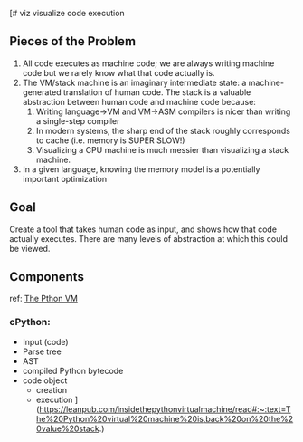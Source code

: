 [# viz
visualize code execution


## Pieces of the Problem
1. All code executes as machine code; we are always writing machine code but we rarely know what that code actually is.
1. The VM/stack machine is an imaginary intermediate state: a machine-generated translation of human code. The stack is a valuable abstraction between human code and machine code because:
    1. Writing language->VM and VM->ASM compilers is nicer than writing a single-step compiler
    1. In modern systems, the sharp end of the stack roughly corresponds to cache (i.e. memory is SUPER SLOW!)
    1. Visualizing a CPU machine is much messier than visualizing a stack machine.
1. In a given language, knowing the memory model is a potentially important optimization


## Goal
Create a tool that takes human code as input, and shows how that code actually executes. There are many levels of abstraction at which this could be viewed.

## Components
ref: [The Pthon VM](https://leanpub.com/insidethepythonvirtualmachine/read#:~:text=The%20Python%20virtual%20machine%20is,back%20on%20the%20value%20stack.)

### cPython:
* Input (code)
* Parse tree
* AST
* compiled Python bytecode
* code object
  * creation
  * execution
](https://leanpub.com/insidethepythonvirtualmachine/read#:~:text=The%20Python%20virtual%20machine%20is,back%20on%20the%20value%20stack.)
